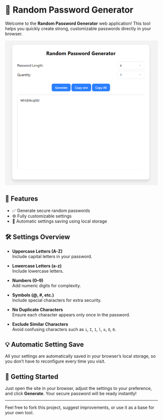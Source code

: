# 🔐 Random Password Generator

Welcome to the **Random Password Generator** web application! This tool helps you quickly create strong, customizable passwords directly in your browser.

![Home Screenshot](/public/home.png)

## 🚀 Features

- ✅ Generate secure random passwords
- ⚙️ Fully customizable settings
- 💾 Automatic settings saving using local storage

## 🛠️ Settings Overview

- **Uppercase Letters (A-Z)**  
  Include capital letters in your password.

- **Lowercase Letters (a-z)**  
  Include lowercase letters.

- **Numbers (0–9)**  
  Add numeric digits for complexity.

- **Symbols (@, #, etc.)**  
  Include special characters for extra security.

- **No Duplicate Characters**  
  Ensure each character appears only once in the password.

- **Exclude Similar Characters**  
  Avoid confusing characters such as `i`, `I`, `1`, `l`, `o`, `O`, `0`.

## 💡 Automatic Setting Save

All your settings are automatically saved in your browser’s local storage, so you don’t have to reconfigure every time you visit.

## 📂 Getting Started

Just open the site in your browser, adjust the settings to your preference, and click **Generate**. Your secure password will be ready instantly!

---

Feel free to fork this project, suggest improvements, or use it as a base for your own tool.
